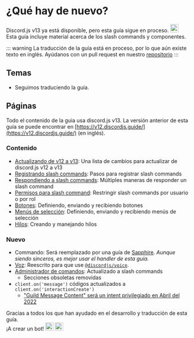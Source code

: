 <style scoped>
.emoji-container {
	display: inline-block;
}

.emoji-container .emoji-image {
	width: 1.375rem;
	height: 1.375rem;
	vertical-align: bottom;
}
</style>

# ¿Qué hay de nuevo?

<DiscordMessages>
	<DiscordMessage profile="bot">
		<template #interactions>
			<DiscordInteraction
				profile="user"
				author="discord.js"
				:command="true"
			>upgrade</DiscordInteraction>
		</template>
		Discord.js v13 ya está disponible, pero esta guía sigue en proceso.
		<span class="emoji-container">
			<img class="emoji-image" title="weary" src="https://twemoji.maxcdn.com/v/13.1.0/72x72/1f629.png" alt=""/>
		</span>
		<br/>
		Esta guía incluye material acerca de los slash commands y componentes.
	</DiscordMessage>
</DiscordMessages>

::: warning
La traducción de la guía está en proceso, por lo que aún existe texto en inglés. Ayúdanos con un pull request en nuestro [repositorio](https://github.com/Awoocado/guide)
:::

## Temas

- Seguimos traduciendo la guía.

## Páginas

Todo el contenido de la guia usa discord.js v13. La versión anterior de esta guía se puede encontrar en [https://v12.discordjs.guide/](https://v12.discordjs.guide/) (en inglés).

### Contenido

- [Actualizando de v12 a v13](/additional-info/changes-in-v13.md): Una lista de cambios para actualizar de discord.js v12 a v13
- [Registrando slash commands](/interactions/registering-slash-commands.md): Pasos para registrar slash commands
- [Respondiendo a slash commands](/interactions/replying-to-slash-commands.md): Múltiples maneras de responder un slash command
- [Permisos para slash command](/interactions/slash-command-permissions.md): Restringir slash commands por usuario o por rol
- [Botones](/interactions/buttons.md): Definiendo, enviando y recibiendo botones
- [Menús de selección](/interactions/select-menus.md): Definiendo, enviando y recibiendo menús de selección
- [Hilos](/popular-topics/threads.md): Creando y manejando hilos

### Nuevo

- Commando: Será reemplazado por una guía de [Sapphire](https://github.com/discordjs/guide/pull/711). *Aunque siendo sinceros, es mejor usar el handler de esta guía.*
- [Voz](/voice/): Reescrito para que use [`@discordjs/voice`](https://github.com/discordjs/voice).
- [Administrador de comandos](/command-handling/): Actualizado a slash commands
	- Secciones obsoletas removidas
- `client.on('message')` códigos actualizados a `client.on('interactionCreate')`
	- ["Guild Message Content" será un intent privilegiado en Abril del 2022](https://support-dev.discord.com/hc/es-es/articles/4404772028055)

<DiscordMessages>
	<DiscordMessage profile="bot">
		Gracias a todos los que han ayudado en el desarrollo y traducción de esta guía.
		<br/>
		¡A crear un bot!
		<span class="emoji-container">
			<img class="emoji-image" title="heart" src="https://twemoji.maxcdn.com/v/13.1.0/72x72/2764.png" alt="" />
		</span>
		<span class="emoji-container">
			<img class="emoji-image" title="jigglel" src="https://cdn.discordapp.com/emojis/737199683906306088.gif" alt="" />
		</span>
	</DiscordMessage>
</DiscordMessages>
